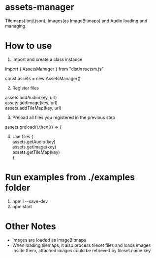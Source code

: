 # assets-manager
Tilemaps(.tmj/.json), Images(as ImageBitmaps) and Audio loading and managing.

# How to use

1. Import and create a class instance

import { AssetsManager } from "dist/assetsm.js"

const assets = new AssetsManager()

2. Register files

assets.addAudio(key, url) \
assets.addImage(key, url) \
assets.addTileMap(key, url)

3. Preload all files you registered in the previous step

assets.preload().then(() => {

4. Use files
{ \
    assets.getAudio(key) \
    assets.getImage(key) \
    assets.getTileMap(key) \
}

# Run examples from ./examples folder

1. npm i --save-dev
2. npm start

# Other Notes

* Images are loaded as ImageBitmaps
* When loading tilemaps, it also process tileset files and loads images inside them, attached images could be retrieved by tileset.name key